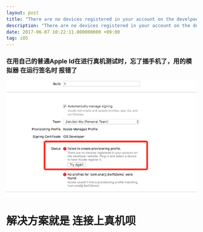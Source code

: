 ```yaml
---
layout: post
title: "There are no devices registered in your account on the develpoer website"
description: "There are no devices registered in your account on the develpoer website.Plug in and select a device to have Xcode register it."
date: 2017-06-07 10:22:11.000000000 +09:00
tag: iOS
---
```



### 在用自己的普通Apple Id在进行真机测试时，忘了插手机了，用的模拟器 在运行签名时 报错了

![image](/assets/images/post/2017/06/20170607094125.png)



# 解决方案就是 连接上真机呗



